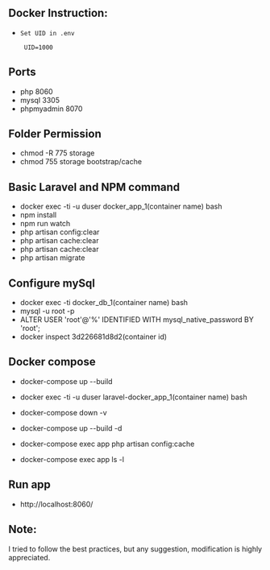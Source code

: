 
## Docker Instruction:
*  `Set UID in .env`

        UID=1000


## Ports
- php 8060
- mysql 3305
- phpmyadmin 8070

## Folder Permission

- chmod -R 775 storage
- chmod 755 storage bootstrap/cache

## Basic Laravel and NPM command

- docker exec -ti -u duser docker_app_1(container name) bash
- npm install
- npm run watch
- php artisan config:clear
- php artisan cache:clear
- php artisan cache:clear
- php artisan migrate
## Configure mySql

- docker exec -ti docker_db_1(container name) bash
- mysql -u root -p
- ALTER USER 'root'@'%' IDENTIFIED WITH mysql_native_password BY 'root';
- docker inspect 3d226681d8d2(container id)

## Docker compose
- docker-compose up --build
- docker exec -ti -u duser laravel-docker_app_1(container name) bash

- docker-compose down -v
- docker-compose up --build -d
- docker-compose exec app php artisan config:cache
- docker-compose exec app ls -l

## Run app
- http://localhost:8060/

## Note:

I tried to follow the best practices, but any suggestion, modification is highly appreciated.
